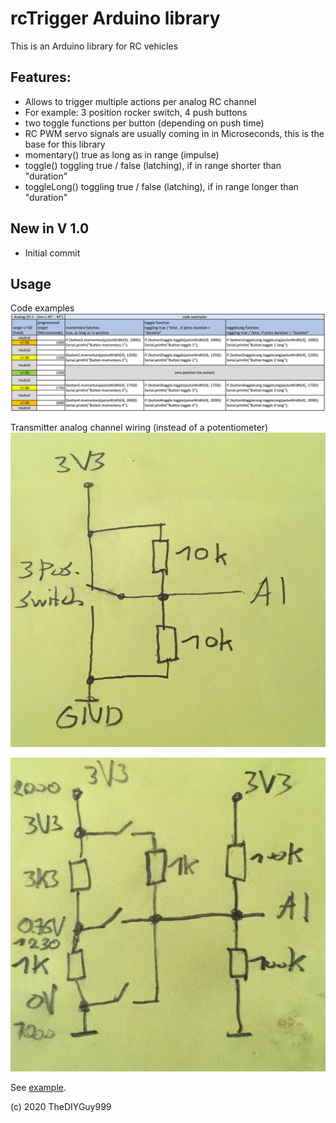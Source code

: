 # rcTrigger Arduino library

This is an Arduino library for RC vehicles

## Features:
- Allows to trigger multiple actions per analog RC channel
- For example: 3 position rocker switch, 4 push buttons
- two toggle functions per button (depending on push time)
- RC PWM servo signals are usually coming in in Microseconds, this is the base for this library
- momentary() true as long as in range (impulse)
- toggle() toggling true / false (latching), if in range shorter than "duration"
- toggleLong() toggling true / false (latching), if in range longer than "duration"

## New in V 1.0
- Initial commit

## Usage

Code examples
![](https://github.com/TheDIYGuy999/rcTrigger/blob/master/codeExamples.png)

Transmitter analog channel wiring (instead of a potentiometer)
![](https://github.com/TheDIYGuy999/rcTrigger/blob/master/2Buttons.jpg)

![](https://github.com/TheDIYGuy999/rcTrigger/blob/master/3Buttons.jpg)

See [example](https://github.com/TheDIYGuy999/rcTrigger/blob/master/examples/rcTrigger/rcTrigger.ino).

(c) 2020 TheDIYGuy999
